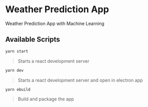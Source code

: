 # Weather Prediction App
Weather Prediction App with Machine Learning

## Available Scripts

```bash
yarn start
```
> Starts a react development server
```bash
yarn dev
```
> Starts a react development server and open in electron app
```bash
yarn ebuild
```
> Build and package the app